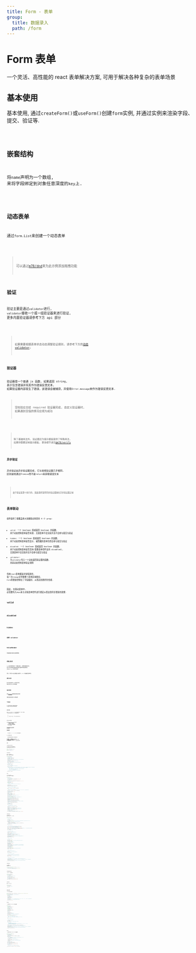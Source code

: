```yaml
---
title: Form - 表单
group:
  title: 数据录入
  path: /form
---
```


# Form 表单

一个灵活、高性能的 react 表单解决方案, 可用于解决各种复杂的表单场景

## 基本使用

基本使用, 通过`createForm()`或`useForm()`创建`form`实例, 并通过实例来渲染字段、提交、验证等.

<code src="./base.tsx" />

## 嵌套结构

将`name`声明为一个数组, 来将字段绑定到对象任意深度的`key`上.

<code src="./nest.tsx" />

## 动态表单

通过`form.List`来创建一个动态表单

<code src="./list.tsx" />

> 可以通过[m78/dnd](/docs/feedback/dnd)来为此示例添加拖拽功能

## 验证

验证主要是通过`validator`进行, `validator`接收一个或一组验证器来进行验证, 更多内置验证器请参考下方 api 部分

<code src="./verify.tsx" />

> 如果需要根据表单状态动态调整验证规则, 请参考下方的[动态 validator](/docs/form/form#%E5%8A%A8%E6%80%81validator);

### 验证器

验证器是一个普通 js 函数, 如果返回 string, 表示包含错误并将其作为错误反馈文本, 如果验证器内部发生了错误，该错误会被捕获，并使用`Error.message`来作为错误反馈文本.

> 空校验应交给 required 验证器完成, 自定义验证器时, 如果遇到空值的情况应视为成功

<code src="./validator.tsx" />

> 除了基础用法外, 验证器还为提示模板提供了特殊用法, 如果你需要定制提示模板, 更多细节请见[@m78/verify](https://github.com/m78-core/verify)

### 异步验证

异步验证由异步验证器完成, 它与常规验证器几乎相同, 区别是他通过`Promise`而不是`return`来获取错误文本

<code src="./async-validator.tsx" />

> 由于验证是逐个执行的, 因此最好是将同步验证器放在异步验证器之前

## 表单联动

组件提供了能覆盖绝大多数联动场景的 4 个 prop:

- `valid`: 一个 boolean 值或返回 boolean 的函数, 用于动态控制表单是否有效, 无效表单不会渲染并且不会参与提交与验证
- `hidden`: 一个 boolean 值或返回 boolean 的函数, 用于动态控制表单是否显示, 被隐藏的表单仍然会参与提交与验证
- `disabled`: 一个 boolean 值或返回 boolean 的函数, 用于动态控制表单是否禁用(需要表单控件支持 disabled), 无效表单不会渲染并且不会参与提交与验证
- `validator`: 为`validator`传入一个动态返回验证器的函数, 用来动态控制表单验证规则

传统`react`表单都是非常低效的, 每一次`change`会导致整个表单区域重绘, `Form`将更新控制在了字段级别, 从而达到更好的性能.

因此, 在联动表单中, 必须要传入`deps`来与关联表单控件进行绑定从而达到同步更新的效果.

### valid

<code src="./valid.tsx" />

### disabled

<code src="./disabled.tsx" />

### hidden

<code src="./hidden.tsx" />

### 动态 validator

<code src="./dynamic-validator.tsx" />

## ValueRender

用来获取并渲染当前表单值

<code src="./value-render.tsx" />

## 布局/样式

`Form`与其他表单库的一个显著区别是: 对结构的限制非常小, 你可以灵活的使用现有的布局组件来排布你的表单控件, 比如`m78/layout`中的布局组件.

同时, 你也可以完全覆盖默认的样式, 从 0 开始编写表单布局.

### 横向/纵向

除了默认的纵向`label`排列方式外, 你还可以将`label`水平放置

<code src="./horizontal.tsx" />

### 响应式表单

通过[`m78/layout`](/docs/base/layout#响应式栅格)来轻松的实现响应式表单.

调整页面宽度查看下方示例的效果.

<code src="./grids.tsx" />

### 气泡型提示

在一些布局空间比较小和固定的场景中, 可以通过气泡来显示提示和错误信息

<code src="./bubble-tips.tsx" />

### 自定义布局

通过`fieldCustomer`和`listCustomer`来分别彻底的自定义`Field`和`List`的布局, 也可以通过对应组件上的`customer`来单独进行配置.

> 使用自定义布局后, 其他样式类的配置都会失效

<code src="./customer.tsx" />

## vform/verify

此库通过[`@m78/vform`](/docs/ecology/vform)和[`@m78/verify`](https://github.com/m78-core/verify)作为底层实现:

- `vform`是一个脱离 UI 的虚拟表单库, 专注于值的收集与验证等表单底层操作.
- `verify`是一个验证库

如果本库中的用例无法满足你的需求, 可以尝试搭配`vform`和`verify`的 api 来解锁更多能力.

## 常见问题

- 为什么实例中`const Form = useForm()`中`Form`作为实例却使用大写?

在jsx中写起来会更工整

- 通过接口获取到表单默认值后, 如何设置到表单?

分为两种情况, 一是需要使用`form.reset()`时, 可以使用`createForm()`来在接口请求完成后再创建form实例, jsx中判断form示例存在后再渲染表单;
另一种情况是不需要`reset()`功能, 接口拿到数据后通过`form.setValues(values)`设置当前表单值即可


## API

### createForm/useForm

`useForm`是`createForm`的一个便利性封装, 两者都接收相同的配置对象并返回`form`实例

```ts
import {createForm} from "m78/form";

const form = createForm({...});

const form = useForm({...});
```

### FormConfig

创建 form 的配置对象. 继承了`vform`的和`verify`创建配置

```ts
interface RFormConfig {
  /** #### 扩展配置 #### */
  /** 自定义所有Field样式 */
  fieldCustomer?: LayoutCustomer;
  /** 自定义所有List样式 */
  listCustomer?: LayoutCustomer;
  /** 通过气泡来显示验证提示, extra等, 用于需要错误提示和extra不会破坏布局空间的情况 */
  bubbleTips?: FieldProps['bubbleTips'];
  /** 隐藏必填标记 */
  hideRequiredMark?: FieldProps['hideRequiredMark'];
  /** 'vertical' | 表单的布局方向 */
  layout?: FieldProps['layout'];
  /** 440 | 字段的最大宽度, 用于防止宽度过大造成表单控件变形或不易操作 */
  maxWidth?: number | string;

  /** #### vform配置 #### */
  /** 表单默认值 */
  defaultValue?: AnyObject;

  /** #### verify配置 #### */
  /** true | 当其中一项验证失败后，停止后续字段的验证 */
  verifyFirst?: boolean;
  /**
   * 语言包配置，错误模板可以是字符，也可以是接收Meta返回字符的函数, 传入对象会与当前对象深合并，所以如果只更改了部分错误模板，不会影响到其他模板
   * - 模板字符串会被注入以下变量, 通过{name}进行插值，如果插值语法和原有字符冲突，使用\\{name}来避免插值
   *    - name:  Schema.name
   *    - label: 对应Schema.label, 未传时与 name相同，用于展示字段名时应始终使用此值
   *    - value: 字段值, 应只在验证值为基础类型时使用
   *    - valueType: value类型的字符串表示
   * - 在特定的验证器中还会注入额外的插值，具体可以查看对应验证器的文档
   * */
  languagePack?: AnyObject;
}
```

### Form

form 实例, 继承至`vform`, 扩展了几个便于在`react`中使用的`api`

```ts
interface Form {
  /** #### 扩展api #### */
  /** 构建一个表单字段 */
  Field: (props: FieldProps) => ReactElement<any, any> | null;
  /** 构建一组表单字段 */
  List: (props: ListProps) => ReactElement<any, any> | null;
  /** 实时渲染一个值 */
  ValueRender: (props: ValueRenderProps) => ReactElement<any, any> | null;

  /** #### vform api #### */
  /** 值是否被更新过 */
  readonly changed: boolean;
  /**
   * 是否被操作过, (验证/更新值)
   * - 将此项由true改为false时, 会将所有Field的touched同时改为false
   * */
  touched: boolean;
  /** 获取指定name的Field, 包括children中的子字段 */
  getField: (name: NamePath) => VField | null;
  /**
   * 获取所有Field, 不包括listField的子字段
   * - 传入validIsTrue: true时, 仅获取valid为true的字段
   * */
  getFields: (validIsTrue?: boolean) => VFieldLike[];
  /**
   * 获取所有Field, 包括children中的子字段
   * - 传入validIsTrue: true时, 仅获取valid为true的字段, 如果一个list的valid为false, 则会过滤掉其所有子级
   * */
  getFlatFields: (validIsTrue?: boolean) => VFieldLike[];
  /** 获取指定name的value */
  getValue: (name: NamePath) => any;
  /** 获取所有value */
  getValues: () => any;
  /** 设置value为指定值 */
  setValues: (v: AnyObject) => void;
  /** 移除指定name的字段 */
  remove: (name: NamePath) => void;
  /** 重置所有字段, 还原value为初始值, 重置error和touched */
  reset: () => void;
  /** 触发提交事件, 若验证未通过则不会触发事件 */
  submit: () => Promise<void>;
  /** 校验所有valid为true的字段, 未通过时resolve包含错误信息的所有Field */
  verify: () => Promise<VField[] | null>;
  /** 字段状态改变触发, (touched/reset/验证) */
  updateEvent: CustomEventWithHook<VFieldsProvideFn>;
  /** 字段值改变事件 */
  changeEvent: CustomEventWithHook<VFieldsProvideFn>;
  /** 提交事件 */
  submitEvent: CustomEventWithHook<VFormValueProvideFn>;
  /** 验证失败的回调, 失败分为form级的验证失败和field级的, 可通过isSubmit参数区分 */
  failEvent: CustomEventWithHook<VFormFailFn>;
  /** 重置事件 */
  resetEvent: CustomEventWithHook<VoidFunction>;

  /** #### 其他api #### */
  /** 表单默认值 */
  defaultValue: AnyObject;
  /**
   * 创建一个指向name的Field
   * - 如果指定name的Field已存在, 则返回已有字段
   * */
  createField: (fConf: VFieldConfig) => VField;
  /** 创建列表 */
  createList: (fConf: VListConfig) => VList;
  /** 触发updateEvent.emit, 如果多次调用, 会在下一次事件周期中统一触发 */
  tickUpdate: (...args: VFieldLike[]) => void;
  /** 触发changeEvent.emit, 如果多次调用, 会在下一次事件周期中统一触发 */
  tickChange: (...args: VFieldLike[]) => void;
  /** 内部使用的`@m78/verify` 实例 */
  verifyInstance: Verify;
  /** 一个工具函数, 用来检测指定的name是否在一组filed中 */
  listIncludeNames: (names: NamePath[], filedList: VField[]) => boolean;
}
```

### FieldProps

`Field`组件的 props, 继承至`vfield`和`verify schema`对象

```ts
interface FieldProps {
  /**
   * ##### 常用 #####
   * */
  /** 用来在source中取值的key */
  name: NamePath;
  /** field内容, 必须是一个能支持changeKey/valueKey对应props作为控制的受控表单控件, 控制key默认为onChange/value */
  children: React.ReactElement;
  /** 一组验证器, 可以传入一个返回一组验证器的函数来实现动态验证规则 */
  validator?:
    | (Validator | AsyncValidator)[]
    | ((form: VForm, field: VFieldLike) => (Validator | AsyncValidator)[]);
  /** 字段默认值, 优先级大于form中设置的默认值 */
  defaultValue?: any;

  /**
   * ##### 表单联动  #####
   * */
  /** true | valid为false的field不会参与验证和提交, 并且处于不可见状态 */
  valid?: boolean | ((form: VForm, field: VFieldLike) => boolean);
  /** false | 组件是否可见, 不影响field的验证和值获取 */
  hidden?: boolean | ((form: VForm, field: VFieldLike) => boolean);
  /** false | disabled状态的表单不会参与验证和提交, 控制表单控件的disabled(需要控件支持), 与valid的区别是他禁用控件而不是隐藏 */
  disabled?: boolean | ((form: VForm, field: VFieldLike) => boolean);
  /** 只有传入字段和本字段变更时, 才会更新组件 */
  deps?: NamePath[];

  /**
   * ##### 值处理/获取  #####
   * */
  /** 'onChange' | 表单控件回调value的prop */
  changeKey?: string;
  /** 'value' | 表单控件用于控制value的prop */
  valueKey?: string;
  /** 自定义如何从事件对象中取值, 默认为 e.target.value > e */
  getValueFromEvent?: (...eArgs: any[]) => Val;
  /** 在从表单控件onChange接收到value时, 先对其进行格式化在存储 */
  formatter?: (val: Val) => any;
  /** 设置值到表单控件value前, 使用此函数对其先进行处理, 并将处理后的值设置到value */
  parser?: (val: any) => Val;
  /** 值变更时回调通知 */
  onChange?: (val: Val) => void;

  /**
   * ##### 样式类  #####
   * */
  /** 表单label */
  label?: React.ReactNode;
  /** 10 | horizontal模式下, label的上间距, 用于表单控件过小的情况下优化显示 */
  labelFixPad?: number;
  /** 额外内容, 常用语说明文本 */
  extra?: React.ReactNode;
  /** 'vertical' | 表单的布局方向 */
  layout?: Direction;
  /** 隐藏必填标记 */
  hideRequiredMark?: boolean;
  /** 通过气泡来显示验证提示, extra等, 用于需要错误提示和extra不会破坏布局空间的情况 */
  bubbleTips?: boolean;
  /** 自定义渲染, 需要高度自定义表单样式和结构时使用, 自定义样式会使所有样式类配置失效 */
  customer?: LayoutCustomer;
  /** 表单控件前面的内容 */
  leading?: React.ReactNode;
  /** 表单控件后面的内容 */
  trailing?: React.ReactNode;
  /** 440 | 字段的最大宽度, 用于防止宽度过大造成表单控件变形或不易操作 */
  maxWidth?: number | string;

  /**
   * ##### 其他  #####
   * */
  /** 用于作为list项时, 绑定到对应的list */
  bind?: any;
  /** 直接传入一个field对象来代替内部自动创建的对象 */
  field?: VFieldLike;

  /**
   * ##### 其他VFieldConfig #####
   * */
  /** 字段排序, 控制字段的验证顺序, 默认会根据字段创建顺序递增 */
  sort?: number;
  /** false | 设置为true时, 在创建后不再自动push到实例列表中 */
  separate?: boolean;

  /**
   * ##### 其他verify Schema #####
   * */
  /** 如果对象为嵌套结构(数组、对象)，对其执行嵌套验证, 子项的name前会自动添加其所有父级的name */
  schema?: Schema[];
  /** 验证值为array或object时, 所有 数组项/对象值 必须与此Schema匹配, 如果该值的类型不为array或object，此配置会被忽略 */
  eachSchema?: Omit<Schema, 'name'>;
  /** 在对值进行操作、验证前将其转换, 对于引用类型的值，应拷贝对象进行转换以防止对原对象造成破坏 */
  transform?: (value: any) => any;
}
```

### ListProps

`List`组件的`props`, 继承所有`FieldProps`

```ts
interface ListProps extends Omit<FieldProps, 'children'> {
  /** 渲染list children */
  children: (props: ListRenderProps) => React.ReactElement;
  // ...除了children外的所有FieldProps都可用
}
```

### ListRenderProps

`List`的`children()`接收的对象

```ts
interface ListRenderProps {
  /** 用于渲染的item列表 */
  list: ListItem[];
  /** 新增一条记录, val会作为记录的初始值 */
  add: (val: any) => void;
  /** 移除指定index的记录 */
  remove: (index: number) => void;
  /** 将index的记录移动到index2的位置 */
  move: (index: number, index2: number) => void;
  /** 交换两条记录的位置 */
  swap: (index: number, index2: number) => void;
}
```

### ListItem

描述了`List`的一个子项

```ts
interface ListItem {
  /** 所在list的key */
  key: string;
  /** 用于绑定到list的对象 */
  bind: any;
}
```

### 自定义渲染器

`Field`和`List`的自定义渲染器

```ts
type LayoutCustomer = (props: FieldRenderProps, child: React.ReactElement) => React.ReactNode;

interface FieldRenderProps {
  /** 用来控制表单控件的绑定props, 用于展开并透传到表单控件上 */
  bind: any;
  /** 表单对应的vField实例 */
  field: VField;
  /** 组件接收的参数 */
  fieldProps: FieldProps;
  /** 是否是必填项 */
  required: boolean;
  /** 用来实现FieldProps.hidden, 可根据此值为根节点传入样式 { display: hidden ? 'none' : undefined } 来控制显示和隐藏 */
  hidden: boolean;
  /** 挂载到渲染的dom节点上, 用于实现验证后自动聚焦等dom相关操作 */
  innerRef: React.Ref<any>;
}
```

### VField

一个虚拟字段对象, 在一些 api 中作为参数接收

```ts
interface VField {
  /** 字段默认值 */
  readonly defaultValue: any;
  /** name的字符串表示 */
  readonly key: string;
  /** 排序, 用于控制验证顺序 */
  sort: number;
  /** 值是否被更新过 */
  readonly changed: boolean;
  /** 是否被操作过, (验证/更新值) */
  touched: boolean;
  /** value */
  value: any;
  /** 是否正在验证 */
  validating: boolean;
  /** 最后一次执行验证时的错误信息 */
  error: string;
  /** 是否生效, 未生效的表单不会参与验证, 获取值时也会被忽略 */
  valid: boolean;
  /** 验证, 未通过时resolve包含错误内容的Field信息 */
  verify: () => Promise<VField | null>;
  /**
   * 重置字段, 还原value为初始值, 重置error和touched
   * 如果是list字段, 会将列表还原为初始状态, 仅保留add时指定了isDefault的项
   * */
  reset: () => void;

  /**
   * ##### 继承至Schema #####
   * */
  /** 用来在source中取值的key */
  name: NamePath;
  /** 用于验证显示的字段名, 不传时取name转换为string的值 */
  label?: string;
  /**
   * 验证器或验证器数组
   * - 前一个验证器执行异常时会停止后续验证器执行
   * - 验证器的执行顺序与数组中的顺序有关，所以应将优先级更高的验证器放在前面，如 [required(), dateTime()]
   * - 如果是异步验证，异步验证器应始终放在前面
   * */
  validator?: Validator | AsyncValidator | (Validator | AsyncValidator)[];
  /** 如果对象为嵌套结构(数组、对象)，对其执行嵌套验证, 子项的name前会自动添加其所有父级的name */
  schema?: Schema[];
  /** 验证值为array或object时, 所有 数组项/对象值 必须与此Schema匹配, 如果该值的类型不为array或object，此配置会被忽略 */
  eachSchema?: Omit<Schema, 'name'>;
  /** 在对值进行操作、验证前将其转换, 对于引用类型的值，应拷贝对象进行转换以防止对原对象造成破坏 */
  transform?: (value: any) => any;
}
```

### VList

一个虚拟列表字段对象, 在一些 api 中作为参数接收

```ts
interface VList extends VField {
  /** 存放list子项 */
  list: VListItem[];
  /** 创建子项name的帮助函数 */
  withName: (index: number, name?: NamePath) => NamePath;
  /** 新增一条记录 */
  add: (para?: {
    /** [] | 待添加的一组Field, 没有传入任何field时会作为空记录并触发onFillField */
    fields?: VFieldLike[];
    /** 添加到指定key的位置, 未传时添加到底部 */
    key?: string;
    /** 是否为list的初始项, 重置时会还原为初始项组成的list */
    isDefault?: boolean;
    /** 触发onFillField自动添加记录时, 会以此值作为新增记录的初始值 */
    fillValue?: any;
  }) => void;
  /** 移除指定index的记录 */
  remove: (index: number) => void;
  /** 将index的记录移动到index2的位置 */
  move: (index: number, index2: number) => void;
  /** 交换两条记录的位置 */
  swap: (index: number, index2: number) => void;
  /**
   * 获取展开的children
   * - 传入validIsTrue: true时, 仅获取valid为true的字段
   * */
  getFlatChildren: (validIsTrue?: boolean) => VFieldLike[];
}
```

